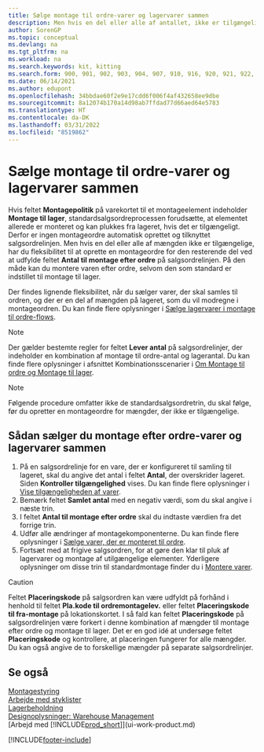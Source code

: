```yaml
---
title: Sælge montage til ordre-varer og lagervarer sammen
description: Men hvis en del eller alle af antallet, ikke er tilgængeligt, har du mulighed for at oprette en montageordre for det resterende antal løbende.
author: SorenGP
ms.topic: conceptual
ms.devlang: na
ms.tgt_pltfrm: na
ms.workload: na
ms.search.keywords: kit, kitting
ms.search.form: 900, 901, 902, 903, 904, 907, 910, 916, 920, 921, 922, 923, 940, 941, 942, 930, 931, 932, 914, 915, 905
ms.date: 06/14/2021
ms.author: edupont
ms.openlocfilehash: 34bbdae60f2e9e17cdd6f006f4af432658ee9dbe
ms.sourcegitcommit: 8a12074b170a14d98ab7ffdad77d66aed64e5783
ms.translationtype: HT
ms.contentlocale: da-DK
ms.lasthandoff: 03/31/2022
ms.locfileid: "8519862"
---
```

# <a name="sell-assemble-to-order-items-and-inventory-items-together"></a>Sælge montage til ordre-varer og lagervarer sammen
Hvis feltet **Montagepolitik** på varekortet til et montageelement indeholder **Montage til lager**, standardsalgsordreprocessen forudsætte, at elementet allerede er monteret og kan plukkes fra lageret, hvis det er tilgængeligt. Derfor er ingen montageordre automatisk oprettet og tilknyttet salgsordrelinjen. Men hvis en del eller alle af mængden ikke er tilgængelige, har du fleksibilitet til at oprette en montageordre for den resterende del ved at udfylde feltet **Antal til montage efter ordre** på salgsordrelinjen. På den måde kan du montere varen efter ordre, selvom den som standard er indstillet til montage til lager.  

Der findes lignende fleksibilitet, når du sælger varer, der skal samles til ordren, og der er en del af mængden på lageret, som du vil modregne i montageordren. Du kan finde flere oplysninger i [Sælge lagervarer i montage til ordre-flows](assembly-how-to-sell-inventory-items-in-assemble-to-order-flows.md).  

> [!NOTE]  
>  Der gælder bestemte regler for feltet **Lever antal** på salgsordrelinjer, der indeholder en kombination af montage til ordre-antal og lagerantal. Du kan finde flere oplysninger i afsnittet Kombinationsscenarier i [Om Montage til ordre og Montage til lager](assembly-assemble-to-order-or-assemble-to-stock.md).  

> [!NOTE]  
>  Følgende procedure omfatter ikke de standardsalgsordretrin, du skal følge, før du opretter en montageordre for mængder, der ikke er tilgængelige.

## <a name="to-sell-assemble-to-order-items-and-inventory-items-together"></a>Sådan sælger du montage efter ordre-varer og lagervarer sammen  
1.  På en salgsordrelinje for en vare, der er konfigureret til samling til lageret, skal du angive det antal i feltet **Antal**, der overskrider lageret. Siden **Kontroller tilgængelighed** vises. Du kan finde flere oplysninger i [Vise tilgængeligheden af varer](inventory-how-availability-overview.md).
2.  Bemærk feltet **Samlet antal** med en negativ værdi, som du skal angive i næste trin.  
3.  I feltet **Antal til montage efter ordre** skal du indtaste værdien fra det forrige trin.  
4.  Udfør alle ændringer af montagekomponenterne. Du kan finde flere oplysninger i [Sælge varer, der er monteret til ordre](assembly-how-to-sell-items-assembled-to-order.md).  
5.  Fortsæt med at frigive salgsordren, for at gøre den klar til pluk af lagervarer og montage af utilgængelige elementer. Yderligere oplysninger om disse trin til standardmontage finder du i [Montere varer](assembly-how-to-assemble-items.md).  

> [!CAUTION]  
>  Feltet **Placeringskode** på salgsordren kan være udfyldt på forhånd i henhold til feltet **Pla.kode til ordremontagelev.** eller feltet **Placeringskode til fra-montage** på lokationskortet. I så fald kan feltet **Placeringskode** på salgsordrelinjen være forkert i denne kombination af mængder til montage efter ordre og montage til lager. Det er en god idé at undersøge feltet **Placeringskode** og kontrollere, at placeringen fungerer for alle mængder. Du kan også angive de to forskellige mængder på separate salgsordrelinjer.  

## <a name="see-also"></a>Se også  
[Montagestyring](assembly-assemble-items.md)  
[Arbejde med styklister](inventory-how-work-BOMs.md)  
[Lagerbeholdning](inventory-manage-inventory.md)  
[Designoplysninger: Warehouse Management](design-details-warehouse-management.md)  
[Arbejd med [!INCLUDE[prod_short](includes/prod_short.md)]](ui-work-product.md)


[!INCLUDE[footer-include](includes/footer-banner.md)]